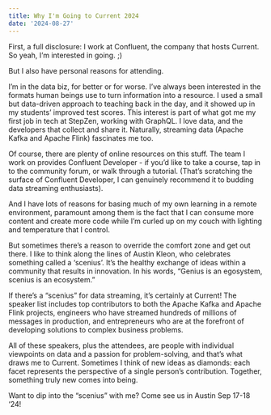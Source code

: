 ```yaml
---
title: Why I'm Going to Current 2024
date: '2024-08-27'
---
```

First, a full disclosure: I work at Confluent, the company that hosts Current. So yeah, I’m interested in going. ;) 

But I also have personal reasons for attending. 

I’m in the data biz, for better or for worse. I’ve always been interested in the formats human beings use to turn information into a resource. I used a small but data-driven approach to teaching back in the day, and it showed up in my students’ improved test scores. This interest is part of what got me my first job in tech at StepZen, working with GraphQL. I love data, and the developers that collect and share it. Naturally, streaming data (Apache Kafka and Apache Flink) fascinates me too. 

Of course, there are plenty of online resources on this stuff. The team I work on provides Confluent Developer - if you’d like to take a course, tap in to the community forum, or walk through a tutorial. (That’s scratching the surface of Confluent Developer, I can genuinely recommend it to budding data streaming enthusiasts). 

And I have lots of reasons for basing much of my own learning in a remote environment, paramount among them is the fact that I can consume more content and create more code while I’m curled up on my couch with lighting and temperature that I control. 

But sometimes there’s a reason to override the comfort zone and get out there. I like to think along the lines of Austin Kleon, who celebrates something called a ‘scenius’.  It’s the healthy exchange of ideas within a community that results in innovation. In his words, “Genius is an egosystem, scenius is an ecosystem.” 

If there’s a “scenius” for data streaming, it’s certainly at Current! The speaker list includes top contributors to both the Apache Kafka and Apache Flink projects, engineers who have streamed hundreds of millions of messages in production, and entrepreneurs who are at the forefront of developing solutions to complex business problems. 

All of these speakers, plus the attendees, are people with individual viewpoints on data and a passion for problem-solving, and that’s what draws me to Current. Sometimes I think of new ideas as diamonds: each facet represents the perspective of a single person’s contribution. Together, something truly new comes into being. 

Want to dip into the “scenius” with me? Come see us in Austin Sep 17-18 ‘24! 